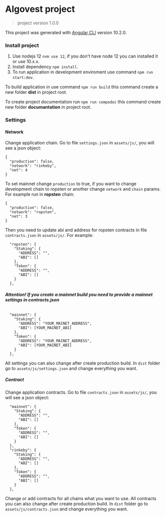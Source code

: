 # Algovest project

> project version 1.0.0

This project was generated with [Angular CLI](https://github.com/angular/angular-cli) version 10.2.0.

### Install project

1. Use nodejs 12 `nvm use 12`, if you don't have node 12 you can installed it or use 10.x.x.
2. Install dependency `npm install`.
3. To run application in development enviroment use command `npm run start:dev`.

To build application in use command `npm run build` this command create a new folder **dist** in project root.

To create project documentation run `npm run compodoc` this command create new folder **documantation** in project root.

### Settings

#### Network

Change application chain.
Go to file `settings.json` in `assets/js/`, you will see a json object:

```
{
  "production": false,
  "network": "rinkeby",
  "net": 4
}
```

To set mainnet change `production` to true, if you want to change development chain to ropsten or another change `network` and `chain` params.
For example run in **ropsten** chain:

```
{
  "production": false,
  "network": "ropsten",
  "net": 3
}
```

Then you need to update abi and address for ropsten contracts in file `contracts.json` in `assets/js/`.
For example:

```
  "ropsten": {
    "Staking": {
      "ADDRESS": "",
      "ABI": []
    },
    "Token": {
      "ADDRESS": "",
      "ABI": []
    }
  },
```

###### **Attention! If you create a mainnet build you need to provide a mainnet settings in contracts.json**

```
  "mainnet": {
    "Staking": {
      "ADDRESS": "YOUR_MAINET_ADDRESS",
      "ABI": [YOUR_MAINET_ABI]
    },
    "Token": {
      "ADDRESS": "YOUR_MAINET_ADDRESS",
      "ABI": [YOUR_MAINET_ABI]
    }
  },
```

All settings you can also change after create production build. In `dist` folder go to `assets/js/settings.json` and change everything you want.

##### Contract

Change application contracts.
Go to file `contracts.json` in `assets/js/`, you will see a json object:

```
  "mainnet": {
    "Staking": {
      "ADDRESS": "",
      "ABI": []
    },
    "Token": {
      "ADDRESS": "",
      "ABI": []
    }
  },
  "rinkeby": {
    "Staking": {
      "ADDRESS": "",
      "ABI": []
    },
    "Token": {
      "ADDRESS": "",
      "ABI": []
    }
  },
```

Change or add contracts for all chains what you want to use.
All contracts you can also change after create production build. In `dist` folder go to `assets/js/contracts.json` and change everything you want.
